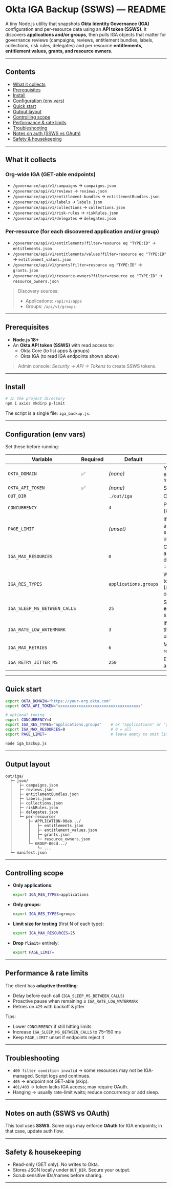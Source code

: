 # Okta IGA Backup (SSWS) — README

A tiny Node.js utility that snapshots **Okta Identity Governance (IGA)** configuration and per-resource data using an **API token (SSWS)**. It discovers **applications and/or groups**, then pulls IGA objects that matter for governance reviews (campaigns, reviews, entitlement bundles, labels, collections, risk rules, delegates) and per resource **entitlements, entitlement values, grants, and resource owners**.

---

## Contents

- [What it collects](#what-it-collects)
- [Prerequisites](#prerequisites)
- [Install](#install)
- [Configuration (env vars)](#configuration-env-vars)
- [Quick start](#quick-start)
- [Output layout](#output-layout)
- [Controlling scope](#controlling-scope)
- [Performance & rate limits](#performance--rate-limits)
- [Troubleshooting](#troubleshooting)
- [Notes on auth (SSWS vs OAuth)](#notes-on-auth-ssws-vs-oauth)
- [Safety & housekeeping](#safety--housekeeping)

---

## What it collects

### Org-wide IGA (GET-able endpoints)
- `/governance/api/v1/campaigns` → `campaigns.json`
- `/governance/api/v1/reviews` → `reviews.json`
- `/governance/api/v1/entitlement-bundles` → `entitlementBundles.json`
- `/governance/api/v1/labels` → `labels.json`
- `/governance/api/v1/collections` → `collections.json`
- `/governance/api/v1/risk-rules` → `riskRules.json`
- `/governance/api/v1/delegates` → `delegates.json`

### Per-resource (for each discovered application and/or group)
- `/governance/api/v1/entitlements?filter=resource eq "TYPE:ID"` → `entitlements.json`
- `/governance/api/v1/entitlements/values?filter=resource eq "TYPE:ID"` → `entitlement_values.json`
- `/governance/api/v1/grants?filter=resource eq "TYPE:ID"` → `grants.json`
- `/governance/api/v1/resource-owners?filter=resource eq "TYPE:ID"` → `resource_owners.json`

> Discovery sources:  
> - Applications: `/api/v1/apps`  
> - Groups: `/api/v1/groups`

---

## Prerequisites

- **Node.js 18+**
- An **Okta API token (SSWS)** with read access to:
  - Okta Core (to list apps & groups)
  - Okta IGA (to read IGA endpoints shown above)

> Admin console: *Security → API → Tokens* to create SSWS tokens.

---

## Install

```bash
# In the project directory
npm i axios mkdirp p-limit
```

The script is a single file: `iga_backup.js`.

---

## Configuration (env vars)

Set these before running:

| Variable | Required | Default | Description |
|---|---|---|---|
| `OKTA_DOMAIN` | ✅ | *(none)* | Your Okta base URL, e.g. `https://acme.okta.com` |
| `OKTA_API_TOKEN` | ✅ | *(none)* | SSWS token value |
| `OUT_DIR` |  | `./out/iga` | Output folder |
| `CONCURRENCY` |  | `4` | Parallel requests (keep modest) |
| `PAGE_LIMIT` |  | *(unset)* | If set to a number, adds `?limit=` to supported endpoints; unset to omit |
| `IGA_MAX_RESOURCES` |  | `0` | Cap number of apps/groups discovered per type (0 = all) |
| `IGA_RES_TYPES` |  | `applications,groups` | Which resource types to include (`applications`, `groups`, or both comma-sep) |
| `IGA_SLEEP_MS_BETWEEN_CALLS` |  | `25` | Small delay before **every** request to smooth bursts |
| `IGA_RATE_LOW_WATERMARK` |  | `3` | If remaining tokens ≤ this, proactively pause until reset |
| `IGA_MAX_RETRIES` |  | `6` | Max retries per request on 429 |
| `IGA_RETRY_JITTER_MS` |  | `250` | Extra jitter added to any backoff |

---

## Quick start

```bash
export OKTA_DOMAIN="https://your-org.okta.com"
export OKTA_API_TOKEN="xxxxxxxxxxxxxxxxxxxxxxxxxxxxxxxxxxxx"

# optional tuning
export CONCURRENCY=4
export IGA_RES_TYPES="applications,groups"    # or "applications" or "groups"
export IGA_MAX_RESOURCES=0                    # 0 = all
export PAGE_LIMIT=                            # leave empty to omit limit param

node iga_backup.js
```

---

## Output layout

```
out/iga/
  ├─ json/
  │   ├─ campaigns.json
  │   ├─ reviews.json
  │   ├─ entitlementBundles.json
  │   ├─ labels.json
  │   ├─ collections.json
  │   ├─ riskRules.json
  │   ├─ delegates.json
  │   └─ per-resource/
  │       ├─ APPLICATION-00ab.../
  │       │   ├─ entitlements.json
  │       │   ├─ entitlement_values.json
  │       │   ├─ grants.json
  │       │   └─ resource_owners.json
  │       └─ GROUP-00cd.../
  │           └─ ...
  └─ manifest.json
```

---

## Controlling scope

- **Only applications**:
  ```bash
  export IGA_RES_TYPES=applications
  ```
- **Only groups**:
  ```bash
  export IGA_RES_TYPES=groups
  ```
- **Limit size for testing** (first N of each type):
  ```bash
  export IGA_MAX_RESOURCES=25
  ```
- **Drop `?limit=`** entirely:
  ```bash
  export PAGE_LIMIT=
  ```

---

## Performance & rate limits

The client has **adaptive throttling**:
- Delay before each call (`IGA_SLEEP_MS_BETWEEN_CALLS`)
- Proactive pause when remaining ≤ `IGA_RATE_LOW_WATERMARK`
- Retries on `429` with backoff & jitter

Tips:
- Lower `CONCURRENCY` if still hitting limits
- Increase `IGA_SLEEP_MS_BETWEEN_CALLS` to 75–150 ms
- Keep `PAGE_LIMIT` unset if endpoints reject it

---

## Troubleshooting

- `400 filter condition invalid` → some resources may not be IGA-managed. Script logs and continues.  
- `405` → endpoint not GET-able (skip).  
- `401/403` → token lacks IGA access; may require OAuth.  
- Hanging → usually rate-limit waits; reduce concurrency or add sleep.

---

## Notes on auth (SSWS vs OAuth)

This tool uses **SSWS**. Some orgs may enforce **OAuth** for IGA endpoints; in that case, update auth flow.

---

## Safety & housekeeping

- Read-only (GET only). No writes to Okta.  
- Stores JSON locally under `OUT_DIR`. Secure your output.  
- Scrub sensitive IDs/names before sharing.

---
